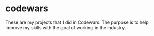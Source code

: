 # codewars

These are my projects that I did in Codewars. The purpose is to help improve my skills with the goal of working in the industry. 
